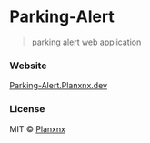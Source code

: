 # Parking-Alert

> parking alert web application

### Website

[Parking-Alert.Planxnx.dev](parking-alert.planxnx.dev)

### License

MIT © [Planxnx](https://github.com/Planxnx)
